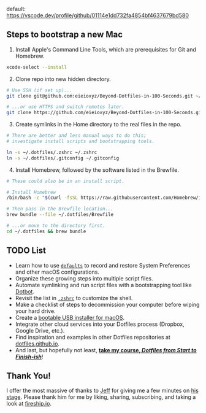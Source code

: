 default:
https://vscode.dev/profile/github/01114e1dd732fa4854bf4637679bd580

## Steps to bootstrap a new Mac

1. Install Apple's Command Line Tools, which are prerequisites for Git and Homebrew.

```zsh
xcode-select --install
```

2. Clone repo into new hidden directory.

```zsh
# Use SSH (if set up)...
git clone git@github.com:eieioxyz/Beyond-Dotfiles-in-100-Seconds.git ~/.dotfiles

# ...or use HTTPS and switch remotes later.
git clone https://github.com/eieioxyz/Beyond-Dotfiles-in-100-Seconds.git ~/.dotfiles
```

3. Create symlinks in the Home directory to the real files in the repo.

```zsh
# There are better and less manual ways to do this;
# investigate install scripts and bootstrapping tools.

ln -s ~/.dotfiles/.zshrc ~/.zshrc
ln -s ~/.dotfiles/.gitconfig ~/.gitconfig
```

4. Install Homebrew, followed by the software listed in the Brewfile.

```zsh
# These could also be in an install script.

# Install Homebrew
/bin/bash -c "$(curl -fsSL https://raw.githubusercontent.com/Homebrew/install/HEAD/install.sh)"

# Then pass in the Brewfile location...
brew bundle --file ~/.dotfiles/Brewfile

# ...or move to the directory first.
cd ~/.dotfiles && brew bundle
```

## TODO List

- Learn how to use [`defaults`](https://macos-defaults.com/#%F0%9F%99%8B-what-s-a-defaults-command) to record and restore System Preferences and other macOS configurations.
- Organize these growing steps into multiple script files.
- Automate symlinking and run script files with a bootstrapping tool like [Dotbot](https://github.com/anishathalye/dotbot).
- Revisit the list in [`.zshrc`](.zshrc) to customize the shell.
- Make a checklist of steps to decommission your computer before wiping your hard drive.
- Create a [bootable USB installer for macOS](https://support.apple.com/en-us/HT201372).
- Integrate other cloud services into your Dotfiles process (Dropbox, Google Drive, etc.).
- Find inspiration and examples in other Dotfiles repositories at [dotfiles.github.io](https://dotfiles.github.io/).
- And last, but hopefully not least, [**take my course, _Dotfiles from Start to Finish-ish_**](https://www.udemy.com/course/dotfiles-from-start-to-finish-ish/?referralCode=445BE0B541C48FE85276 "Learn Dotfiles from Start to Finish-ish on Udemy")!

## Thank You!

I offer the most massive of thanks to [Jeff](https://twitter.com/jeffdelaney23 "Follow Jeff Delaney on Twitter") for giving me a few minutes on [his stage](https://fireship.page.link/youtube "Fireship YouTube Channel"). Please thank him for me by liking, sharing, subscribing, and taking a look at [fireship.io](https://fireship.io/ "Build and ship 🔥 your app ⚡ faster").
